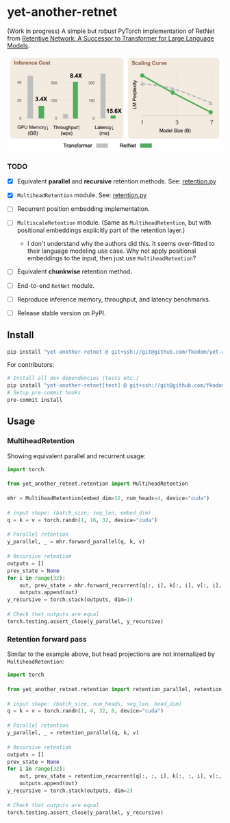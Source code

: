# yet-another-retnet

(Work in progress) A simple but robust PyTorch implementation of RetNet from [Retentive Network: A Successor to Transformer for Large Language Models](https://arxiv.org/pdf/2307.08621.pdf).

<img src="doc/retnet-scaling.jpeg" alt="compare-attention-mechanisms" width="600"/>


### TODO

- [x] Equivalent **parallel** and **recursive** retention methods.  See: [retention.py](yet_another_retnet/retention.py)
- [x] `MultiheadRetention` module.  See: [retention.py](yet_another_retnet/retention.py)
- [ ] Recurrent position embedding implementation.
- [ ] `MultiscaleRetention` module. (Same as `MultiheadRetention`, but with positional embeddings explicitly part of the retention layer.)
    - I don't understand why the authors did this.  It seems over-fitted to their language modeling use case.  Why not apply positional embeddings to the input, then just use `MultiheadRetention`?
- [ ] Equivalent **chunkwise** retention method.
- [ ] End-to-end `RetNet` module.
- [ ] Reproduce inference memory, throughput, and latency benchmarks.
- [ ] Release stable version on PyPI.


## Install

```bash
pip install "yet-another-retnet @ git+ssh://git@github.com/fkodom/yet-another-retnet.git"
```

For contributors:
```bash
# Install all dev dependencies (tests etc.)
pip install "yet-another-retnet[test] @ git+ssh://git@github.com/fkodom/yet-another-retnet.git"
# Setup pre-commit hooks
pre-commit install
```

## Usage


### MultiheadRetention

Showing equivalent parallel and recurrent usage:

```python
import torch

from yet_another_retnet.retention import MultiheadRetention

mhr = MultiheadRetention(embed_dim=32, num_heads=4, device="cuda")

# input shape: (batch_size, seq_len, embed_dim)
q = k = v = torch.randn(1, 16, 32, device="cuda")

# Parallel retention
y_parallel, _ = mhr.forward_parallel(q, k, v)

# Recursive retention
outputs = []
prev_state = None
for i in range(32):
    out, prev_state = mhr.forward_recurrent(q[:, i], k[:, i], v[:, i], prev_state)
    outputs.append(out)
y_recursive = torch.stack(outputs, dim=1)

# Check that outputs are equal
torch.testing.assert_close(y_parallel, y_recursive)
```


### Retention forward pass

Similar to the example above, but head projections are not internalized by `MultiheadRetention`:

```python
import torch

from yet_another_retnet.retention import retention_parallel, retention_recurrent

# input shape: (batch_size, num_heads, seq_len, head_dim)
q = k = v = torch.randn(1, 4, 32, 8, device="cuda")

# Parallel retention
y_parallel, _ = retention_parallel(q, k, v)

# Recursive retention
outputs = []
prev_state = None
for i in range(32):
    out, prev_state = retention_recurrent(q[:, :, i], k[:, :, i], v[:, :, i], prev_state)
    outputs.append(out)
y_recursive = torch.stack(outputs, dim=2)

# Check that outputs are equal
torch.testing.assert_close(y_parallel, y_recursive)
```

